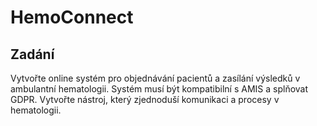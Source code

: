 # HemoConnect

## Zadání

Vytvořte online systém pro objednávání pacientů a zasílání výsledků v ambulantní hematologii. Systém musí být kompatibilní s AMIS a splňovat GDPR. Vytvořte nástroj, který zjednoduší komunikaci a procesy v hematologii.
